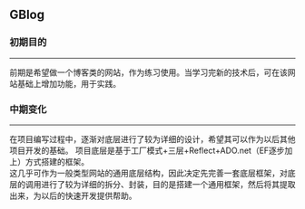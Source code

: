 ## GBlog


### 初期目的
-------------------------------------------------
  前期是希望做一个博客类的网站，作为练习使用。当学习完新的技术后，可在该网站基础上增加功能，用于实践。
### 中期变化
-------------------------------------------------
  在项目编写过程中，逐渐对底层进行了较为详细的设计，希望其可以作为以后其他项目开发的基础。
  项目底层是基于工厂模式+三层+Reflect+ADO.net（EF逐步加上）方式搭建的框架。<br>
  这几乎可作为一般类型网站的通用底层结构，因此决定先完善一套底层框架，对底层的调用进行了较为详细的拆分、封装，目的是搭建一个通用框架，然后将其提取出来，为以后的快速开发提供帮助。




